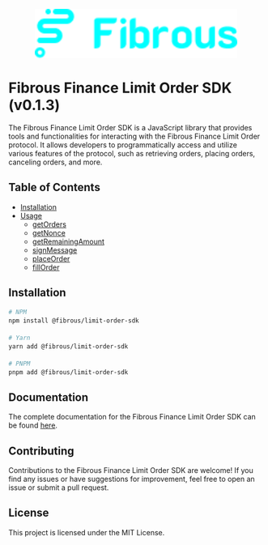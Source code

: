 <p align="center">
  <a href="https://fibrous.finance">
    <img src="./docs/assets/logo.png" width="400px" >
  </a>
</p>

# Fibrous Finance Limit Order SDK (v0.1.3)

The Fibrous Finance Limit Order SDK is a JavaScript library that provides tools and functionalities for interacting with the Fibrous Finance Limit Order protocol. It allows developers to programmatically access and utilize various features of the protocol, such as retrieving orders, placing orders, canceling orders, and more.

## Table of Contents

-  [Installation](#installation)
-  [Usage](https://github.com/Fibrous-Finance/limit-order-sdk/blob/main/examples/readme.md)
   -  [getOrders](https://github.com/Fibrous-Finance/limit-order-sdk/blob/main/examples/src/getOrders.ts)
   -  [getNonce](https://github.com/Fibrous-Finance/limit-order-sdk/blob/main/examples/src/getNonce.ts)
   -  [getRemainingAmount](https://github.com/Fibrous-Finance/limit-order-sdk/blob/main/examples/src/getRemainingAmount.ts)
   -  [signMessage](https://github.com/Fibrous-Finance/limit-order-sdk/blob/main/examples/src/signMessage.ts)
   -  [placeOrder](https://github.com/Fibrous-Finance/limit-order-sdk/blob/main/examples/src/placeOrder.ts)
   -  [fillOrder](https://github.com/Fibrous-Finance/limit-order-sdk/blob/main/examples/src/fillOrder.ts)

## Installation

```bash
# NPM
npm install @fibrous/limit-order-sdk

# Yarn
yarn add @fibrous/limit-order-sdk

# PNPM
pnpm add @fibrous/limit-order-sdk
```

## Documentation

The complete documentation for the Fibrous Finance Limit Order SDK can be found [here](https://github.com/Fibrous-Finance/limit-order-sdk/blob/main/examples/src/fillOrder.ts).

## Contributing

Contributions to the Fibrous Finance Limit Order SDK are welcome! If you find any issues or have suggestions for improvement, feel free to open an issue or submit a pull request.

## License

This project is licensed under the MIT License.
